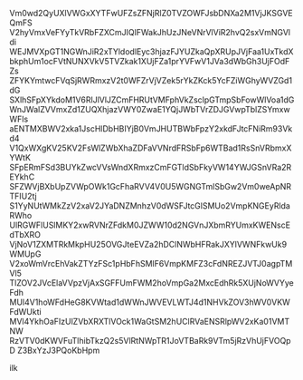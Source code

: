 Vm0wd2QyUXlVWGxXYTFwUFZsZFNjRlZ0TVZOWFJsbDNXa2M1VjJKSGVEQmFS
V2hyVmxVeFYyTkVRbFZXCmJIQlFWakJhUzJNeVNrVlViR2hvQ2sxVmNGVldi
WEJMVXpGT1NGWnJiR2xTYldodlEyc3hjazFJYUZkaQpXRUpJVjFaa1UxTkdX
bkphUm1ocFVtNUNXVkV5TVZkak1XUjFZa1prYVFwV1JVa3dWbGh3UjFOdFZs
ZFYKYmtwcFVqSjRWRmxzV2t0WFZrVjVZek5rYkZKck5YcFZiWGhyWVZGd1dG
SXlhSFpXYkdoM1V6RlJlVlJZCmFHRUtVMFphVkZsclpGTmpSbFowWlVoa1dG
WnJWalZVVmxZd1ZUQXhjazVWY0ZwaE1YQjJWbTVrZDJGVwpTblZSYmxwWFls
aENTMXBWV2xka1JscHlDbHBIYjB0VmJHUTBWbFpzY2xkdFJtcFNiRm93Vkd4
V1QxWXgKV25KV2FsWlZWbXhaZDFaVVNrdFRSbFp6WTBad1RsSnVRbmxXYWtK
SFpERmFSd3BUYkZwcVVsWndXRmxzCmFGTldSbFkyVW14YWJGSnVRa2REYkhC
SFZWVjBXbUpZVWpOWk1GcFhaRVV4V0U5WGNGTmlSbGw2Vm0weApNRTFIU2tj
S1YyNUtWMkZzV2xaV2JYaDNZMnhzV0dWSFJtcGlSMUo2VmpKNGEyRldaRWho
UlRGWFlUSlMKY2xwRVNrZFdkM0JZWW10d2NGVnJXbmRYUmxKWENscEdTbXRO
VjNoV1ZXMTRkMkpHU25OVGJteEVZa2hDClNWbHFRakJXYlVWNFkwUk9WMUpG
V2xoWmVrcEhVakZTYzFSc1pHbFhSMlF6VmpKMFZ3cFdNREZJVTJ0agpTMVl5
TlZOV2JVcElaVVpzVjAxSGFFUmFWM2hoVmpGa2MxcEdhRk5XUjNoWVYyeFdh
MUl4V1hoWFdHeG8KVWtad1dWWnJWVEVLWTJ4d1NHVkZOV3hWV0VKWFdWUkti
MVl4YkhOaFIzUlZVbXRXTlVOck1WaGtSM2hUClRVaENSRlpWV2xKa01VMTNW
RzVTV0dKWVFuTlhibTkzQ2s5VlRtNWpTR1JoVTBaRk9VTm5jRzVhUjFVOQpD
Z3BxYzJ3PQoKbHpm

ilk